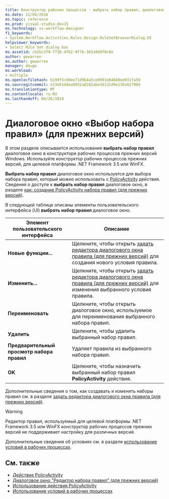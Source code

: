 ```yaml
---
title: Конструктор рабочих процессов - выбрать набор правил, диалоговое окно «» (для прежних версий)
ms.date: 11/04/2016
ms.topic: reference
ms.prod: visual-studio-dev15
ms.technology: vs-workflow-designer
f1_keywords:
- System.Workflow.Activities.Rules.Design.RuleSetBrowserDialog.UI
helpviewer_keywords:
- Select Rule Set dialog box
ms.assetid: cb2bc3f9-7730-4fb2-9f7b-303a9d9f0c8e
author: gewarren
ms.author: gewarren
manager: douge
ms.workload:
- multiple
ms.openlocfilehash: b199f5cd0ee71d9b4a5ce0991e84660ee031fa59
ms.sourcegitcommit: e13e61ddea6032a8282abe16131d9e136a927984
ms.translationtype: MT
ms.contentlocale: ru-RU
ms.lasthandoff: 04/26/2018
---
```

# <a name="select-rule-set-dialog-box-legacy"></a>Диалоговое окно «Выбор набора правил» (для прежних версий)

В этом разделе описывается использование **выбрать набор правил** диалоговое окно в конструкторе рабочих процессов прежних версий Windows. Используйте конструктор рабочих процессов прежних версий, для целевой платформы .NET Framework 3.5 или WinFX.

**Выбрать набор правил** диалоговое окно используется для выбора набора правил, который можно использовать с [PolicyActivity](http://go.microsoft.com/fwlink?LinkID=65019) действия. Сведения о доступе к **выбрать набор правил** диалоговое окно, в разделе [как: создание PolicyActivity набора правил (для прежних версий)](../workflow-designer/how-to-create-a-policyactivity-rule-set-legacy.md).

В следующей таблице описаны элементы пользовательского интерфейса (UI) **выбрать набор правил** диалоговое окно.

|Элемент пользовательского интерфейса|Описание|
|----------------|-----------------|
|**Новые функции...**|Щелкните, чтобы открыть [задать редактора диалогового окна правила (для прежних версий)](../workflow-designer/rule-set-editor-dialog-box-legacy.md) для создания нового условия правила.|
|**Изменить...**|Щелкните, чтобы открыть [задать редактора диалогового окна правила (для прежних версий)](../workflow-designer/rule-set-editor-dialog-box-legacy.md) для изменения выбранного условия правила.|
|**Переименовать**|Щелкните, чтобы открыть диалоговое окно, используемое для переименования выбранного набора правил.|
|**Удалить**|Щелкните, чтобы удалить выбранный набор правил.|
|**Предварительный просмотр набора правил**|Удаляет правила из выбранного набора правил.|
|**OK**|Щелкните, чтобы назначить выбранный набор правил **PolicyActivity** действия.|

 Дополнительные сведения о том, как создавать и изменять наборы правил см. в разделе [задать редактора диалогового окна правила (для прежних версий)](../workflow-designer/rule-set-editor-dialog-box-legacy.md).

> [!WARNING]
> Редактор правил, используемый для целевой платформы .NET Framework 3.5 или WinFX конструктор рабочих процессов прежних версий не поддерживает настройку для различных версий.

 Дополнительные сведения об условиях см. в разделе [использование условий в рабочих процессах](http://go.microsoft.com/fwlink?LinkID=65009).

## <a name="see-also"></a>См. также

- [Действие PolicyActivity](http://go.microsoft.com/fwlink?LinkID=65019)
- [Диалоговое окно "Редактор набора правил" (для прежних версий)](../workflow-designer/rule-set-editor-dialog-box-legacy.md)
- [Использование действия PolicyActivity](http://go.microsoft.com/fwlink?LinkID=65004)
- [Использование условий в рабочих процессах](http://go.microsoft.com/fwlink?LinkID=65009)